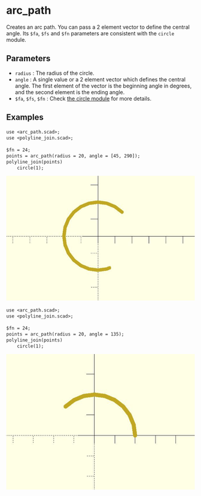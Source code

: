 # arc_path

Creates an arc path. You can pass a 2 element vector to define the central angle. Its `$fa`, `$fs` and `$fn` parameters are consistent with the `circle` module. 

## Parameters

- `radius` : The radius of the circle.
- `angle` : A single value or a 2 element vector which defines the central angle. The first element of the vector is the beginning angle in degrees, and the second element is the ending angle.
- `$fa`, `$fs`, `$fn` : Check [the circle module](https://en.wikibooks.org/wiki/OpenSCAD_User_Manual/Using_the_2D_Subsystem#circle) for more details.


## Examples
  
	use <arc_path.scad>;
	use <polyline_join.scad>;

	$fn = 24;
	points = arc_path(radius = 20, angle = [45, 290]);
	polyline_join(points) 
        circle(1);

![arc_path](images/lib3x-arc_path-1.JPG)

    use <arc_path.scad>;
    use <polyline_join.scad>;
    
    $fn = 24;
    points = arc_path(radius = 20, angle = 135);
    polyline_join(points) 
        circle(1);

![arc_path](images/lib3x-arc_path-2.JPG)


